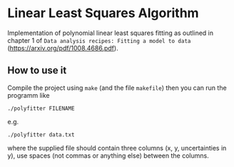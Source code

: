 # Linear Least Squares Algorithm

Implementation of polynomial linear least squares fitting as outlined in chapter 1 of `Data analysis recipes: Fitting a model to data` (https://arxiv.org/pdf/1008.4686.pdf).

## How to use it
 
Compile the project using `make` (and the file `makefile`) then you can run the programm like

```
./polyfitter FILENAME
```

e.g.

```
./polyfitter data.txt
```

where the supplied file should contain three columns (x, y, uncertainties in y), use spaces (not commas or anything else) between the columns.